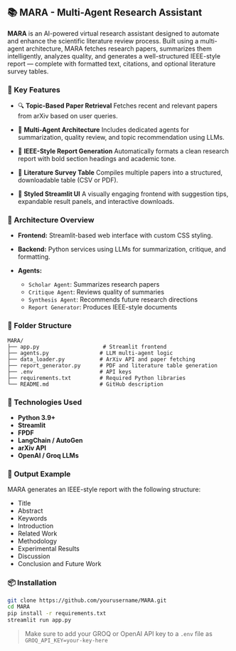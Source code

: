 ## 📚 MARA - Multi-Agent Research Assistant

**MARA** is an AI-powered virtual research assistant designed to automate and enhance the scientific literature review process. Built using a multi-agent architecture, MARA fetches research papers, summarizes them intelligently, analyzes quality, and generates a well-structured IEEE-style report — complete with formatted text, citations, and optional literature survey tables.

### 🚀 Key Features

* 🔍 **Topic-Based Paper Retrieval**
  Fetches recent and relevant papers from arXiv based on user queries.

* 🧠 **Multi-Agent Architecture**
  Includes dedicated agents for summarization, quality review, and topic recommendation using LLMs.

* 🧾 **IEEE-Style Report Generation**
  Automatically formats a clean research report with bold section headings and academic tone.

* 📑 **Literature Survey Table**
  Compiles multiple papers into a structured, downloadable table (CSV or PDF).

* 🎨 **Styled Streamlit UI**
  A visually engaging frontend with suggestion tips, expandable result panels, and interactive downloads.

### 🧱 Architecture Overview

* **Frontend:** Streamlit-based web interface with custom CSS styling.
* **Backend:** Python services using LLMs for summarization, critique, and formatting.
* **Agents:**

  * `Scholar Agent`: Summarizes research papers
  * `Critique Agent`: Reviews quality of summaries
  * `Synthesis Agent`: Recommends future research directions
  * `Report Generator`: Produces IEEE-style documents

### 📂 Folder Structure

```
MARA/
├── app.py                    # Streamlit frontend
├── agents.py                # LLM multi-agent logic
├── data_loader.py           # ArXiv API and paper fetching
├── report_generator.py      # PDF and literature table generation
├── .env                     # API keys
├── requirements.txt         # Required Python libraries
└── README.md                # GitHub description
```

### 🔧 Technologies Used

* **Python 3.9+**
* **Streamlit**
* **FPDF**
* **LangChain / AutoGen**
* **arXiv API**
* **OpenAI / Groq LLMs**

### 📄 Output Example

MARA generates an IEEE-style report with the following structure:

* Title
* Abstract
* Keywords
* Introduction
* Related Work
* Methodology
* Experimental Results
* Discussion
* Conclusion and Future Work

### 📦 Installation

```bash
git clone https://github.com/yourusername/MARA.git
cd MARA
pip install -r requirements.txt
streamlit run app.py
```

> Make sure to add your GROQ or OpenAI API key to a `.env` file as `GROQ_API_KEY=your-key-here`
